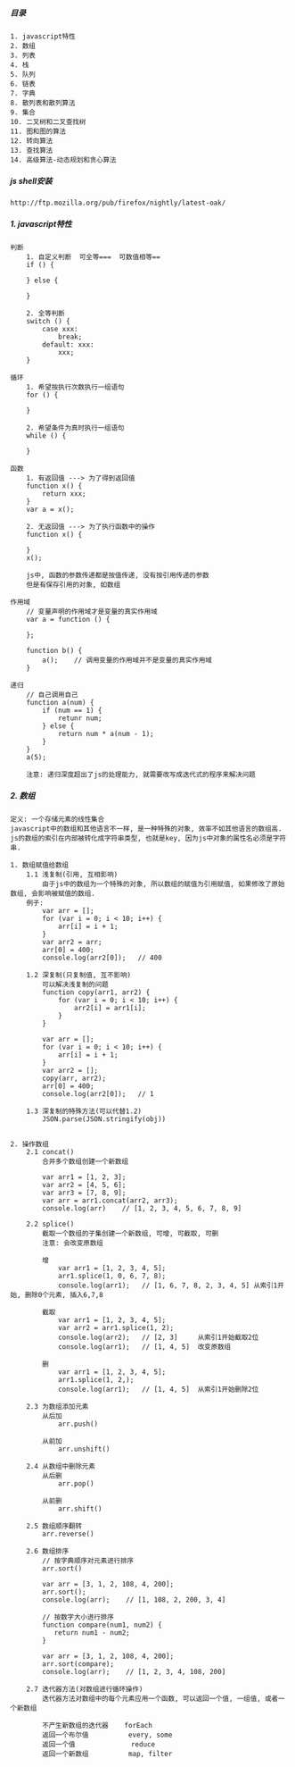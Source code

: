 ##### 目录
    1. javascript特性
    2. 数组 
    3. 列表 
    4. 栈   
    5. 队列 
    6. 链表
    7. 字典
    8. 散列表和散列算法
    9. 集合
    10. 二叉树和二叉查找树
    11. 图和图的算法
    12. 转向算法
    13. 查找算法
    14. 高级算法-动态规划和贪心算法
    
##### js shell安装
    http://ftp.mozilla.org/pub/firefox/nightly/latest-oak/
    
##### 1. javascript特性
    判断 
        1. 自定义判断  可全等===  可数值相等==
        if () {
            
        } else {
            
        }
        
        2. 全等判断
        switch () {
            case xxx:
                break;
            default: xxx:
                xxx;
        }
        
    循环
        1. 希望按执行次数执行一组语句
        for () {
            
        }
        
        2. 希望条件为真时执行一组语句
        while () {  
            
        }
        
    函数
        1. 有返回值 ---> 为了得到返回值
        function x() {
            return xxx;
        }
        var a = x();
        
        2. 无返回值 ---> 为了执行函数中的操作
        function x() {
            
        }
        x();
        
        js中, 函数的参数传递都是按值传递, 没有按引用传递的参数
        但是有保存引用的对象, 如数组
        
    作用域
        // 变量声明的作用域才是变量的真实作用域
        var a = function () {
            
        };
        
        function b() {
            a();    // 调用变量的作用域并不是变量的真实作用域
        }
        
    递归
        // 自己调用自己
        function a(num) {
            if (num == 1) {
                retunr num;
            } else {
                return num * a(num - 1); 
            }
        }
        a(5);
        
        注意: 递归深度超出了js的处理能力, 就需要改写成迭代式的程序来解决问题
        
##### 2. 数组
    定义: 一个存储元素的线性集合
    javascript中的数组和其他语言不一样, 是一种特殊的对象, 效率不如其他语言的数组高.
    js的数组的索引在内部被转化成字符串类型, 也就是key, 因为js中对象的属性名必须是字符串.
    
    1. 数组赋值给数组
        1.1 浅复制(引用, 互相影响)
            由于js中的数组为一个特殊的对象, 所以数组的赋值为引用赋值, 如果修改了原始数组, 会影响被赋值的数组.
        例子:
            var arr = [];
            for (var i = 0; i < 10; i++) {
                arr[i] = i + 1;
            }
            var arr2 = arr;
            arr[0] = 400;
            console.log(arr2[0]);   // 400
            
        1.2 深复制(只复制值, 互不影响)
            可以解决浅复制的问题
            function copy(arr1, arr2) {
                for (var i = 0; i < 10; i++) {
                    arr2[i] = arr1[i];
                }
            }
            
            var arr = [];
            for (var i = 0; i < 10; i++) {
                arr[i] = i + 1;
            }
            var arr2 = [];
            copy(arr, arr2);
            arr[0] = 400;
            console.log(arr2[0]);   // 1
            
        1.3 深复制的特殊方法(可以代替1.2)
            JSON.parse(JSON.stringify(obj))
        
            
    2. 操作数组
        2.1 concat()    
            合并多个数组创建一个新数组

            var arr1 = [1, 2, 3];
            var arr2 = [4, 5, 6];
            var arr3 = [7, 8, 9];
            var arr = arr1.concat(arr2, arr3);
            console.log(arr)    // [1, 2, 3, 4, 5, 6, 7, 8, 9]

        2.2 splice()
            截取一个数组的子集创建一个新数组, 可增, 可截取, 可删
            注意: 会改变原数组
            
            增
                var arr1 = [1, 2, 3, 4, 5];
                arr1.splice(1, 0, 6, 7, 8);       
                console.log(arr1);   // [1, 6, 7, 8, 2, 3, 4, 5] 从索引1开始, 删除0个元素, 插入6,7,8    
            
            截取
                var arr1 = [1, 2, 3, 4, 5];
                var arr2 = arr1.splice(1, 2);    
                console.log(arr2);   // [2, 3]     从索引1开始截取2位
                console.log(arr1);   // [1, 4, 5]  改变原数组
            
            删
                var arr1 = [1, 2, 3, 4, 5];
                arr1.splice(1, 2,);       
                console.log(arr1);   // [1, 4, 5]  从索引1开始删除2位
                
        2.3 为数组添加元素
            从后加
                arr.push()
                
            从前加
                arr.unshift()
        
        2.4 从数组中删除元素
            从后删
                arr.pop()
            
            从前删
                arr.shift()
                
        2.5 数组顺序翻转
            arr.reverse()

        2.6 数组排序
            // 按字典顺序对元素进行排序
            arr.sort()  
            
            var arr = [3, 1, 2, 108, 4, 200];
            arr.sort();
            console.log(arr);    // [1, 108, 2, 200, 3, 4]
            
            // 按数字大小进行排序
            function compare(num1, num2) {
               return num1 - num2;
            }
    
            var arr = [3, 1, 2, 108, 4, 200];
            arr.sort(compare);
            console.log(arr);    // [1, 2, 3, 4, 108, 200]    
            
        2.7 迭代器方法(对数组进行循环操作)
            迭代器方法对数组中的每个元素应用一个函数, 可以返回一个值, 一组值, 或者一个新数组
            
            不产生新数组的迭代器    forEach
            返回一个布尔值          every, some
            返回一个值              reduce
            返回一个新数组          map, filter
                
            
        
            
        






































            
                